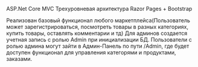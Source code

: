 ASP.Net Core MVC
Трехуровневая архитектура
Razor Pages + Bootstrap

Реализован базовый функционал любого маркетплейса(Пользователь может зарегистрироваться, посмотреть товары в разных категориях, купить товары, оставлять комментарии и тд)
Для админов создается учетная запись с ролью Admin при инициализации БД. 
Пользователи с ролью админа могут зайти в Админ-Панель по пути /Admin, где будет доступен функционал для управления категорями и продуктами, заказами.
